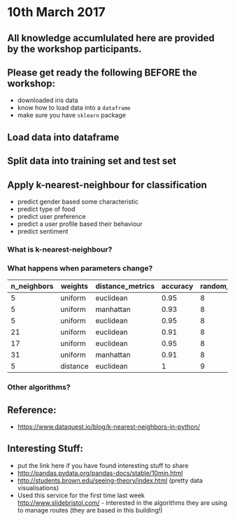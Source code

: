 # 10th March 2017

## All knowledge accumlulated here are provided by the workshop participants.

## Please get ready the following BEFORE the workshop:
- downloaded iris data
- know how to load data into a `dataframe`
- make sure you have `sklearn` package

## Load data into dataframe

## Split data into training set and test set

## Apply k-nearest-neighbour for classification
- predict gender based some characteristic
- predict type of food
- predict user preference
- predict a user profile based their behaviour
- predict sentiment

### What is k-nearest-neighbour?

### What happens when parameters change?

| n_neighbors | weights | distance_metrics | accuracy |random_state|
|-------------|---------|------------------|----------|------------|
|5|uniform|euclidean|0.95|8|
|5|uniform|manhattan|0.93|8|
|5|uniform|euclidean|0.95|8|
|21|uniform|euclidean|0.91|8|
|17|uniform|euclidean|0.95|8|
|31|uniform|manhattan|0.91|8|
|5|distance|euclidean|1|9|



### Other algorithms?


## Reference:
- https://www.dataquest.io/blog/k-nearest-neighbors-in-python/


## Interesting Stuff:
- put the link here if you have found interesting stuff to share
 - http://pandas.pydata.org/pandas-docs/stable/10min.html
 - http://students.brown.edu/seeing-theory/index.html (pretty data visualisations)
 - Used this service for the first time last week http://www.slidebristol.com/  - interested in the algorithms they are using to manage routes (they are based in this building!)
